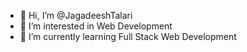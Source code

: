 - 👋 Hi, I’m @JagadeeshTalari
- 👀 I’m interested in Web Development
- 🌱 I’m currently learning Full Stack Web Development  


<!---
JagadeeshTalari/JagadeeshTalari is a ✨ special ✨ repository because its `README.md` (this file) appears on your GitHub profile.
You can click the Preview link to take a look at your changes.
--->

